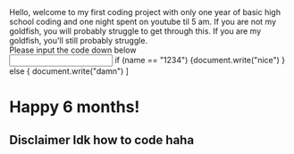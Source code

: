 <html>
Hello, welcome to my first coding project with only one year of basic high school coding and one night spent on youtube til 5 am. If you are not my goldfish, you will probably struggle to get through this. If you are my goldfish, you'll still probably struggle.
<br>
<body>
Please input the code down below
<form class="passform"> 
    <input type="text" name="input_field" id="nm">
    if (name == "1234") {document.write("nice")
    }
    else {
    document.write("damn")
    ]
<h1> Happy 6 months!</h1>
<h2> Disclaimer Idk how to code haha</h2>
 </body>
</html>
